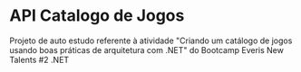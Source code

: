 # API Catalogo de Jogos
Projeto de auto estudo referente à atividade "Criando um catálogo de jogos usando boas práticas de arquitetura com .NET" do Bootcamp Everis New Talents #2 .NET
